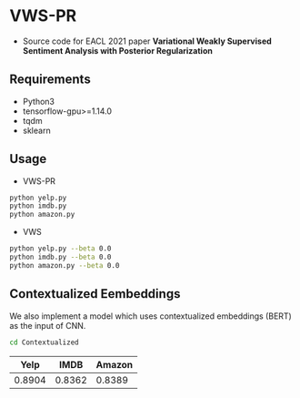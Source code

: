 # VWS-PR
  * Source code for EACL 2021 paper **Variational Weakly Supervised Sentiment Analysis with Posterior Regularization**

## Requirements
  * Python3
  * tensorflow-gpu>=1.14.0 
  * tqdm
  * sklearn

## Usage
* VWS-PR
```bash
python yelp.py
python imdb.py
python amazon.py
```

* VWS
```bash
python yelp.py --beta 0.0
python imdb.py --beta 0.0
python amazon.py --beta 0.0
```

## Contextualized Eembeddings
We also implement a model which uses contextualized embeddings (BERT) as the input of CNN.
```bash
cd Contextualized
```

| Yelp  | IMDB | Amazon |
| ------------- | ------------- | ------------- | 
| 0.8904  | 0.8362 | 0.8389  |




